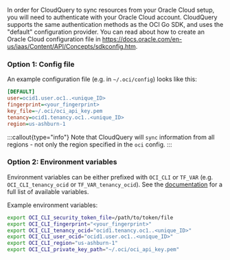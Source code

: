 In order for CloudQuery to sync resources from your Oracle Cloud setup, you will need to authenticate with your Oracle Cloud account.
CloudQuery supports the same authentication methods as the OCI Go SDK, and uses the "default" configuration provider. You can read about how to create an Oracle Cloud configuration file in https://docs.oracle.com/en-us/iaas/Content/API/Concepts/sdkconfig.htm.


### Option 1: Config file

An example configuration file (e.g. in `~/.oci/config`) looks like this:

```ini copy
[DEFAULT]
user=ocid1.user.oc1..<unique_ID>
fingerprint=<your_fingerprint>
key_file=~/.oci/oci_api_key.pem
tenancy=ocid1.tenancy.oc1..<unique_ID>
region=us-ashburn-1
```

:::callout{type="info"}
Note that CloudQuery will `sync` information from all regions - not only the region specified in the `oci` config.
:::

### Option 2: Environment variables

Environment variables can be either prefixed with `OCI_CLI` or `TF_VAR` (e.g. `OCI_CLI_tenancy_ocid` or `TF_VAR_tenancy_ocid`).
See the [documentation](https://docs.oracle.com/en-us/iaas/Content/API/SDKDocs/terraformproviderconfiguration.htm) for a full list of available variables.

Example environment variables:

```bash copy
export OCI_CLI_security_token_file=/path/to/token/file
export OCI_CLI_fingerprint="<your_fingerprint>"
export OCI_CLI_tenancy_ocid="ocid1.tenancy.oc1..<unique_ID>"
export OCI_CLI_user_ocid="ocid1.user.oc1..<unique_ID>"
export OCI_CLI_region="us-ashburn-1"
export OCI_CLI_private_key_path="~/.oci/oci_api_key.pem"
```